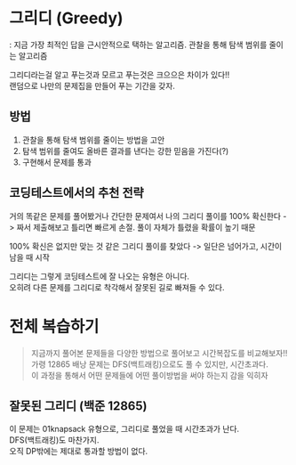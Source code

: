 # 그리디 (Greedy)
: 지금 가장 최적인 답을 근시안적으로 택하는 알고리즘.  관찰을 통해 탐색 범위를 줄이는 알고리즘

그리디라는걸 알고 푸는것과 모르고 푸는것은 크으으은 차이가 있다!!   
랜덤으로 나만의 문제집을 만들어 푸는 기간을 갖자.

## 방법
1. 관찰을 통해 탐색 범위를 줄이는 방법을 고안
2. 탐색 범위를 줄여도 올바른 결과를 낸다는 강한 믿음을 가진다(?)
3. 구현해서 문제를 통과

## 코딩테스트에서의 추천 전략

거의 똑같은 문제를 풀어봤거나 간단한 문제여서 나의 그리디 풀이를 100% 확신한다
-> 짜서 제출해보고 틀리면 빠르게 손절. 풀이 자체가 틀렸을 확률이 높기 때문

100% 확신은 없지만 맞는 것 같은 그리디 풀이를 찾았다
-> 일단은 넘어가고, 시간이 남을 때 시작

그리디는 그렇게 코딩테스트에 잘 나오는 유형은 아니다.  
오히려 다른 문제를 그리디로 착각해서 잘못된 길로 빠져들 수 있다.




# 전체 복습하기
> 지금까지 풀어본 문제들을 다양한 방법으로 풀어보고 시간복잡도를 비교해보자!!  
가령 12865 배낭 문제는 DFS(백트래킹)으로도 풀 수 있지만, 시간초과다.   
>   이 과정을 통해서 어떤 문제들에 어떤 풀이방법을 써야 하는지 감을 익히자

## 잘못된 그리디 (백준 12865)
이 문제는 01knapsack 유형으로, 그리디로 풀었을 때 시간초과가 난다.   
DFS(백트래킹)도 마찬가지.  
오직 DP밖에는 제대로 통과할 방법이 없다.

